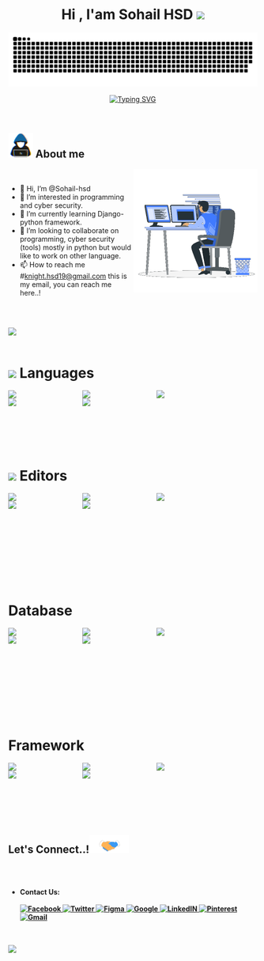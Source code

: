 
<h1 align="center"><b>Hi , I'am Sohail HSD </b><img src="https://media.giphy.com/media/hvRJCLFzcasrR4ia7z/giphy.gif" width="35"></h1>


 <div align="center">

  <a href="https://1999azzar.github.io/1999AZZAR/">
  <img  src="https://github.com/1999AZZAR/1999AZZAR/blob/main/resources/img/grid-snake.svg"
       alt="snake" /></a>
</div>

<p align="center">
<a href="https://git.io/typing-svg"><img src="https://readme-typing-svg.herokuapp.com?font=Pacifico&weight=600&pause=295&color=32CA4F&center=true&vCenter=true&multiline=true&width=1560&height=100&lines=%F0%9F%91%80+I%E2%80%99m+interested+in+programming+and+cyber+security.;%F0%9F%8C%B1+I%E2%80%99m+currently+working+on+Next.js.;%F0%9F%92%9E%EF%B8%8F+I%E2%80%99m+looking+to+collaborate+on+programming%2C+cyber+security+(tools)+mostly+in+python+but+would+like+to+work+on+other+language." alt="Typing SVG" /></a>
</p>


<br>



	
## <picture><img src = "https://github.com/0xAbdulKhalid/0xAbdulKhalid/raw/main/assets/mdImages/about_me.gif" width = 50px></picture> **About me**

<picture> <img align="right" src="https://github.com/0xAbdulKhalid/0xAbdulKhalid/raw/main/assets/mdImages/Right_Side.gif" width = 250px></picture>

<br>

- 👋 Hi, I’m @Sohail-hsd
- 👀 I’m interested in programming and cyber security.
- 🌱 I’m currently learning Django-python framework.
- 💞️ I’m looking to collaborate on programming, cyber security (tools) mostly in python but would like to work on other language.
- 📫 How to reach me #knight.hsd19@gmail.com this is my email, you can reach me here..!


<br><br>

<img src="https://user-images.githubusercontent.com/73097560/115834477-dbab4500-a447-11eb-908a-139a6edaec5c.gif"><br><br>

<p align="center">
 <h1 align="left"><img src="https://media2.giphy.com/media/QssGEmpkyEOhBCb7e1/giphy.gif?cid=ecf05e47a0n3gi1bfqntqmob8g9aid1oyj2wr3ds3mg700bl&rid=giphy.gif" width ="25"><b> Languages</h1>
    <picture> <img align="left" src="https://user-images.githubusercontent.com/70771040/209985873-d4173b81-328e-45cc-b9f0-2cfb80919c33.svg" width = 150px></picture>
    <picture> <img align="left" src="https://user-images.githubusercontent.com/70771040/209985901-65c73a3b-2472-4431-9cd7-00b99254d796.svg" width = 150px></picture>
    <picture> <img align="left" src="https://user-images.githubusercontent.com/70771040/209985934-a3cc9c59-ebbf-4cda-b6a5-efe70f3c0616.svg" width = 150px></picture>
    <picture> <img align="left" src="https://github.com/yurijserrano/Github-Profile-Readme-Logos/blob/master/programming%20languages/go.svg" width = 150px></picture>
    <picture> <img align="left" src="https://github.com/yurijserrano/Github-Profile-Readme-Logos/blob/master/programming%20languages/python.svg" width = 150px></picture>
</p>

<br>
<br>
<br>
    
<p align="center">
<br>
<br>
<br>
<h1 align="left"><img src="https://media2.giphy.com/media/QssGEmpkyEOhBCb7e1/giphy.gif?cid=ecf05e47a0n3gi1bfqntqmob8g9aid1oyj2wr3ds3mg700bl&rid=giphy.gif" width ="25"><b> Editors</h1>
    <picture> <img align="left" src="https://github.com/yurijserrano/Github-Profile-Readme-Logos/blob/master/text%20editors/vscode.svg" width = 150px></picture>
    <picture> <img align="left" src="https://github.com/yurijserrano/Github-Profile-Readme-Logos/blob/master/text%20editors/atom.svg" width = 150px></picture>
    <picture> <img align="left" src="https://github.com/yurijserrano/Github-Profile-Readme-Logos/blob/master/ides/android-studio.svg" width = 150px></picture>
     <picture> <img align="left" src="https://github.com/yurijserrano/Github-Profile-Readme-Logos/blob/master/ides/intellij.svg" width = 150px></picture>
     <picture> <img align="left" src="https://github.com/yurijserrano/Github-Profile-Readme-Logos/blob/master/ides/pycharm.svg" width = 150px></picture>
        

<br>
<br>
<br>
  </p> 


<br>
<br>
<br>

<p align="center">
<br>
<br>
<br>
<h1 align="left"><b>Database</h1>
    <picture> <img align="left" src="https://github.com/yurijserrano/Github-Profile-Readme-Logos/blob/master/databases/mongodb.svg" width = 150px></picture>
        <picture> <img align="left" src="https://github.com/yurijserrano/Github-Profile-Readme-Logos/blob/master/databases/mysql.svg" width = 150px></picture>
        <picture> <img align="left" src="https://github.com/yurijserrano/Github-Profile-Readme-Logos/blob/master/databases/oracle.svg" width = 150px></picture>
        <picture> <img align="left" src="https://github.com/yurijserrano/Github-Profile-Readme-Logos/blob/master/databases/postgresql.svg" width = 150px></picture>
        <picture> <img align="left" src="https://github.com/yurijserrano/Github-Profile-Readme-Logos/blob/master/databases/redis.svg" width = 150px></picture>
<br>
<br>
<br>
</p> 


<br>
<br>
<br>

<p align="center">
<br>
<br>
<br>
<h1 align="left"><b>Framework</h1>
    <picture> <img align="left" src="https://github.com/yurijserrano/Github-Profile-Readme-Logos/blob/master/frameworks/react.svg" width = 150px></picture>
        <picture> <img align="left" src="https://github.com/yurijserrano/Github-Profile-Readme-Logos/blob/master/frameworks/nodejs.svg" width = 150px></picture>
        <picture> <img align="left" src="https://github.com/yurijserrano/Github-Profile-Readme-Logos/blob/master/frameworks/django.svg" width = 150px></picture>
        <picture> <img align="left" src="https://github.com/yurijserrano/Github-Profile-Readme-Logos/blob/master/frameworks/flask.svg" width = 150px></picture>
        <picture> <img align="left" src="https://github.com/yurijserrano/Github-Profile-Readme-Logos/blob/master/frameworks/redux.svg" width = 150px></picture>
        
<br>
<br>
<br>
</p> 


<br>
<br>
<br>


## <b> Let's Connect..!</b><img src="https://github.com/0xAbdulKhalid/0xAbdulKhalid/raw/main/assets/mdImages/handshake.gif" width ="80">
<br>

<br>

- **Contact Us**:
  <br>
  <br>
  <a href="https://www.facebook.com/SOHAIL.HSD" target="_blank">
    ![Facebook](https://user-images.githubusercontent.com/70771040/209978404-14b6e732-0cff-454d-b10e-da7b702210f3.svg)
  </a>
   <a href="https://twitter.com/SOHAIL_HSD" target="_blank">
    ![Twitter](https://user-images.githubusercontent.com/70771040/209980417-0317765d-dc3b-4005-988b-96a432f362b9.svg)
  </a>
   <a href="" target="_blank">
    ![Figma](https://user-images.githubusercontent.com/70771040/209979108-f9621e5f-32ae-40c9-bd0b-b11a018487a6.svg)
  </a>
   <a href="" target="_blank">
    ![Google](https://user-images.githubusercontent.com/70771040/209979126-5071c824-f9fc-41a8-a23c-43f89855c52e.svg)
  </a>
   <a href="https://www.linkedin.com/in/sohial-hsd-5aa251200/" target="_blank">
    ![LinkedIN](https://user-images.githubusercontent.com/70771040/209979172-db772800-5d82-4f80-bc5f-dddab1e3ec3f.svg)
  </a>
   <a href="" target="_blank">
    ![Pinterest](https://user-images.githubusercontent.com/70771040/209979201-c74e85eb-2f91-4c77-b994-573c6408790f.svg)
  </a>
  <a href="" target="_blank">
  ![Gmail](https://user-images.githubusercontent.com/70771040/209980239-b90ad7fd-4b95-452a-bd58-cce15227f563.svg)
  </a>
<br>

<br>
<img src="https://user-images.githubusercontent.com/73097560/115834477-dbab4500-a447-11eb-908a-139a6edaec5c.gif">
<br>
<br>
<br>

<div align='center'>

</div>
<br>
<br>
<br>
<br>



